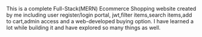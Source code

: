 This is a complete Full-Stack(MERN) Ecommerce Shopping website created by me including user register/login portal, jwt,filter items,search items,add to cart,admin access and a web-developed buying option. I have learned a lot while building it and have explored so many things as well.
